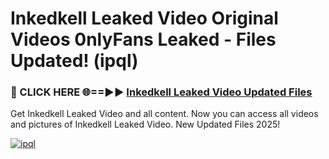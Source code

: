# Inkedkell Leaked Video Original Videos 0nlyFans Leaked - Files Updated! (ipql)

<h3>🔴 CLICK HERE 🌐==►► <a href="https://tinyurl.com/2jnfzry5" rel="nofollow">Inkedkell Leaked Video Updated Files</a></h3>

Get Inkedkell Leaked Video and all content. Now you can access all videos and pictures of Inkedkell Leaked Video. New Updated Files 2025!

[![ipql](https://i.imgur.com/GyGTBgg.gif)](https://tinyurl.com/2jnfzry5)
